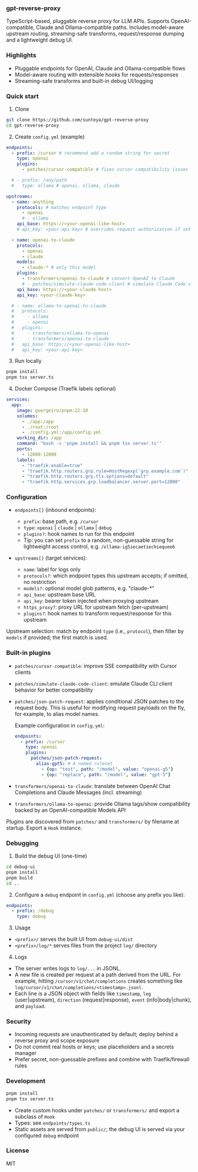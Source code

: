 ### gpt-reverse-proxy

TypeScript-based, pluggable reverse proxy for LLM APIs. Supports OpenAI-compatible, Claude and Ollama-compatible paths. Includes model-aware upstream routing, streaming-safe transforms, request/response dumping and a lightweight debug UI.

### Highlights

- Pluggable endpoints for OpenAI, Claude and Ollama-compatible flows
- Model-aware routing with extensible hooks for requests/responses
- Streaming-safe transforms and built-in debug UI/logging

### Quick start

1. Clone
```bash
git clone https://github.com/sunteya/gpt-reverse-proxy
cd gpt-reverse-proxy
```

2. Create `config.yml` (example)
```yaml
endpoints:
  - prefix: /cursor # recommend add a random string for secret
    type: openai
    plugins:
      - patches/cursor-compatible # fixes cursor compatibility issues

  # - prefix: /any/path
  #   type: ollama # openai, ollama, claude

upstreams:
  - name: anything
    protocols: # matches endpoint type
      - openai
      # - ollama
    api_base: https://<your-openai-like-host>
    # api_key: <your-api-key> # overrides request authorization if set

  - name: openai-to-claude
    protocols:
      - openai
      - claude
    models:
      - claude-* # only this model
    plugins:
      - transformers/openai-to-claude # convert OpenAI to Claude
      # - patches/simulate-claude-code-client # simulate Claude Code client
    api_base: https://<your-claude-host>
    api_key: <your-claude-key>

  # - name: ollama-to-openai-to-claude
  #   protocols:
  #     - ollama
  #     - openai
  #   plugins:
  #     - transformers/ollama-to-openai
  #     - transformers/openai-to-claude
  #   api_base: https://<your-openai-like-host>
  #   api_key: <your-api-key>
```

3. Run locally
```bash
pnpm install
pnpm tsx server.ts
```

4. Docker Compose (Traefik labels optional)
```yaml
services:
  app:
    image: guergeiro/pnpm:22-10
    volumes:
      - ./app:/app
      - ./root:/root
      - ./config.yml:/app/config.yml
    working_dir: /app
    command: "bash -c 'pnpm install && pnpm tsx server.ts'"
    ports:
      - 12000:12000
    labels:
      - "traefik.enable=true"
      - "traefik.http.routers.grp.rule=HostRegexp(`grp.example.com`)"
      - "traefik.http.routers.grp.tls.options=default"
      - "traefik.http.services.grp.loadbalancer.server.port=12000"
```

### Configuration

- `endpoints[]` (inbound endpoints):
  - `prefix`: base path, e.g. `/cursor`
  - `type`: `openai` | `claude` | `ollama` | `debug`
  - `plugins?`: hook names to run for this endpoint
  - Tip: you can set `prefix` to a random, non-guessable string for lightweight access control, e.g. `/ollama-ig5iecaetiechiequee6`

- `upstreams[]` (target services):
  - `name`: label for logs only
  - `protocols?`: which endpoint types this upstream accepts; if omitted, no restriction
  - `models?`: optional model glob patterns, e.g. "claude-*"
  - `api_base`: upstream base URL
  - `api_key`: bearer token injected when proxying upstream
  - `https_proxy?`: proxy URL for upstream fetch (per-upstream)
  - `plugins?`: hook names to transform request/response for this upstream

Upstream selection: match by endpoint `type` (i.e., `protocol`), then filter by `models` if provided; the first match is used.

### Built-in plugins

- `patches/cursor-compatible`: improve SSE compatibility with Cursor clients
- `patches/simulate-claude-code-client`: emulate Claude CLI client behavior for better compatibility
- `patches/json-patch-request`: applies conditional JSON patches to the request body. This is useful for modifying request payloads on the fly, for example, to alias model names.

  Example configuration in `config.yml`:
  ```yaml
  endpoints:
    - prefix: /cursor
      type: openai
      plugins:
        patches/json-patch-request:
          alias-gpt5: # A named ruleset
            - {op: "test", path: "/model", value: "openai-g5"}
            - {op: "replace", path: "/model", value: "gpt-5"}
  ```

- `transformers/openai-to-claude`: translate between OpenAI Chat Completions and Claude Messages (incl. streaming)
- `transformers/ollama-to-openai`: provide Ollama tags/show compatibility backed by an OpenAI-compatible Models API

Plugins are discovered from `patches/` and `transformers/` by filename at startup. Export a `Hook` instance.

### Debugging

1) Build the debug UI (one-time)
```bash
cd debug-ui
pnpm install
pnpm build
cd ..
```

2) Configure a `debug` endpoint in `config.yml` (choose any prefix you like):
```yaml
endpoints:
  - prefix: /debug
    type: debug
```

3) Usage
- `<prefix>/` serves the built UI from `debug-ui/dist`
- `<prefix>/log/*` serves files from the project `log/` directory

4) Logs
- The server writes logs to `log/...` in JSONL.
- A new file is created per request at a path derived from the URL. For example, hitting `/cursor/v1/chat/completions` creates something like `log/cursor/v1/chat/completions/<timestamp>.jsonl`.
- Each line is a JSON object with fields like `timestamp`, `leg` (user|upstream), `direction` (request|response), `event` (info|body|chunk), and `payload`.


### Security

- Incoming requests are unauthenticated by default; deploy behind a reverse proxy and scope exposure
- Do not commit real hosts or keys; use placeholders and a secrets manager
- Prefer secret, non-guessable prefixes and combine with Traefik/firewall rules

### Development

```bash
pnpm install
pnpm tsx server.ts
```

- Create custom hooks under `patches/` or `transformers/` and export a subclass of `Hook`
- Types: see `endpoints/types.ts`
- Static assets are served from `public/`; the debug UI is served via your configured `debug` endpoint

### License

MIT
